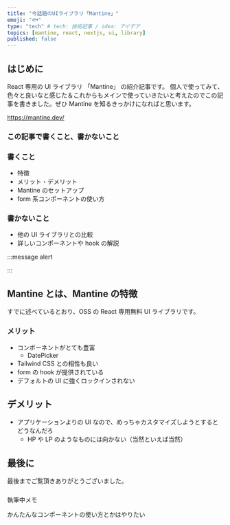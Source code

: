 ```yaml
---
title: "今話題のUIライブラリ「Mantine」"
emoji: "🐟"
type: "tech" # tech: 技術記事 / idea: アイデア
topics: [mantine, react, nextjs, ui, library]
published: false
---
```


## はじめに

React 専用の UI ライブラリ 「Mantine」 の紹介記事です。
個人で使ってみて、色々と良いなと感じた＆これからもメインで使っていきたいと考えたのでこの記事を書きました。ぜひ Mantine を知るきっかけになればと思います。

https://mantine.dev/

### この記事で書くこと、書かないこと

### 書くこと

- 特徴
- メリット・デメリット
- Mantine のセットアップ
- form 系コンポーネントの使い方

### 書かないこと

- 他の UI ライブラリとの比較
- 詳しいコンポーネントや hook の解説

<!-- 筆者の経験としては、ガッツリ触ったことのある UI ライブラリなどは Headless UI や MUI くらいなので、正直他の UI ライブラリや -->

:::message alert

:::

## Mantine とは、Mantine の特徴

すでに述べているとおり、OSS の React 専用無料 UI ライブラリです。

### メリット

- コンポーネントがとても豊富
  - DatePicker
- Tailwind CSS との相性も良い
- form の hook が提供されている
- デフォルトの UI に強くロックインされない

## デメリット

- アプリケーションよりの UI なので、めっちゃカスタマイズしようとするとどうなんだろ
  - HP や LP のようなものには向かない（当然といえば当然）

## 最後に

最後までご覧頂きありがとうございました。

#####

執筆中メモ

かんたんなコンポーネントの使い方とかはやりたい

#####
